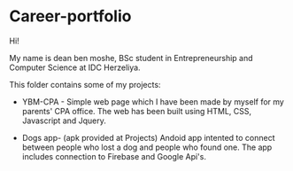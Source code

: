 # Career-portfolio

Hi!

My name is dean ben moshe, BSc student in Entrepreneurship and Computer Science at IDC Herzeliya.

This folder contains some of my projects:

* YBM-CPA -
Simple web page which I have been made by myself for my parents' CPA office.
The web has been built using HTML, CSS, Javascript and Jquery.

* Dogs app- (apk provided at Projects)
Andoid app intented to connect between people who lost a dog and people who found one.
The app includes connection to Firebase and Google Api's.

